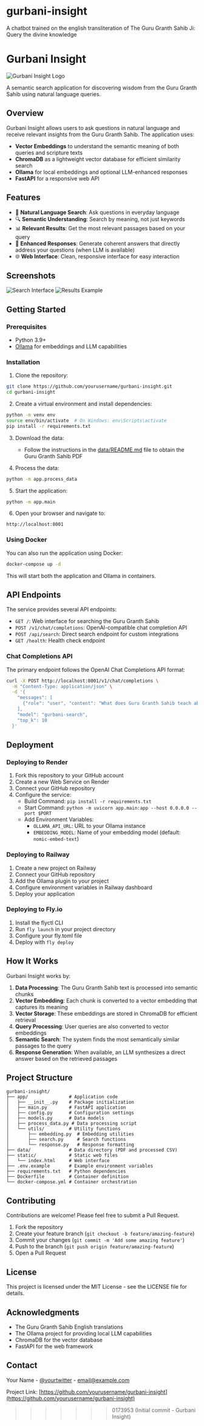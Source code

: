# gurbani-insight
A chatbot trained on the english transliteration of The Guru Granth Sahib Ji: Query the divine knowledge
# Gurbani Insight

![Gurbani Insight Logo](https://via.placeholder.com/150x150.png?text=GI)

A semantic search application for discovering wisdom from the Guru Granth Sahib using natural language queries.

## Overview

Gurbani Insight allows users to ask questions in natural language and receive relevant insights from the Guru Granth Sahib. The application uses:

- **Vector Embeddings** to understand the semantic meaning of both queries and scripture texts
- **ChromaDB** as a lightweight vector database for efficient similarity search
- **Ollama** for local embeddings and optional LLM-enhanced responses
- **FastAPI** for a responsive web API

## Features

- 💬 **Natural Language Search**: Ask questions in everyday language
- 🔍 **Semantic Understanding**: Search by meaning, not just keywords
- 📊 **Relevant Results**: Get the most relevant passages based on your query
- 🧠 **Enhanced Responses**: Generate coherent answers that directly address your questions (when LLM is available)
- 🌐 **Web Interface**: Clean, responsive interface for easy interaction

## Screenshots

![Search Interface](https://via.placeholder.com/800x400.png?text=Search+Interface)
![Results Example](https://via.placeholder.com/800x400.png?text=Results+Example)

## Getting Started

### Prerequisites

- Python 3.9+
- [Ollama](https://ollama.ai/) for embeddings and LLM capabilities

### Installation

1. Clone the repository:
```bash
git clone https://github.com/yourusername/gurbani-insight.git
cd gurbani-insight
```

2. Create a virtual environment and install dependencies:
```bash
python -m venv env
source env/bin/activate  # On Windows: env\Scripts\activate
pip install -r requirements.txt
```

3. Download the data:
   - Follow the instructions in the [data/README.md](data/README.md) file to obtain the Guru Granth Sahib PDF

4. Process the data:
```bash
python -m app.process_data
```

5. Start the application:
```bash
python -m app.main
```

6. Open your browser and navigate to:
```
http://localhost:8001
```

### Using Docker

You can also run the application using Docker:

```bash
docker-compose up -d
```

This will start both the application and Ollama in containers.

## API Endpoints

The service provides several API endpoints:

- `GET /`: Web interface for searching the Guru Granth Sahib
- `POST /v1/chat/completions`: OpenAI-compatible chat completion API
- `POST /api/search`: Direct search endpoint for custom integrations
- `GET /health`: Health check endpoint

### Chat Completions API

The primary endpoint follows the OpenAI Chat Completions API format:

```bash
curl -X POST http://localhost:8001/v1/chat/completions \
  -H "Content-Type: application/json" \
  -d '{
    "messages": [
      {"role": "user", "content": "What does Guru Granth Sahib teach about meditation?"}
    ],
    "model": "gurbani-search",
    "top_k": 10
  }'
```

## Deployment

### Deploying to Render

1. Fork this repository to your GitHub account
2. Create a new Web Service on Render
3. Connect your GitHub repository
4. Configure the service:
   - Build Command: `pip install -r requirements.txt`
   - Start Command: `python -m uvicorn app.main:app --host 0.0.0.0 --port $PORT`
   - Add Environment Variables: 
     - `OLLAMA_API_URL`: URL to your Ollama instance
     - `EMBEDDING_MODEL`: Name of your embedding model (default: `nomic-embed-text`)

### Deploying to Railway

1. Create a new project on Railway
2. Connect your GitHub repository
3. Add the Ollama plugin to your project
4. Configure environment variables in Railway dashboard
5. Deploy your application

### Deploying to Fly.io

1. Install the flyctl CLI
2. Run `fly launch` in your project directory
3. Configure your fly.toml file
4. Deploy with `fly deploy`

## How It Works

Gurbani Insight works by:

1. **Data Processing**: The Guru Granth Sahib text is processed into semantic chunks
2. **Vector Embedding**: Each chunk is converted to a vector embedding that captures its meaning
3. **Vector Storage**: These embeddings are stored in ChromaDB for efficient retrieval
4. **Query Processing**: User queries are also converted to vector embeddings
5. **Semantic Search**: The system finds the most semantically similar passages to the query
6. **Response Generation**: When available, an LLM synthesizes a direct answer based on the retrieved passages

## Project Structure

```
gurbani-insight/
├── app/               # Application code
│   ├── __init__.py    # Package initialization
│   ├── main.py        # FastAPI application
│   ├── config.py      # Configuration settings
│   ├── models.py      # Data models
│   ├── process_data.py # Data processing script
│   └── utils/         # Utility functions
│       ├── embedding.py  # Embedding utilities
│       ├── search.py     # Search functions
│       └── response.py   # Response formatting
├── data/              # Data directory (PDF and processed CSV)
├── static/            # Static web files
│   └── index.html     # Web interface
├── .env.example       # Example environment variables
├── requirements.txt   # Python dependencies
├── Dockerfile         # Container definition
└── docker-compose.yml # Container orchestration
```

## Contributing

Contributions are welcome! Please feel free to submit a Pull Request.

1. Fork the repository
2. Create your feature branch (`git checkout -b feature/amazing-feature`)
3. Commit your changes (`git commit -m 'Add some amazing feature'`)
4. Push to the branch (`git push origin feature/amazing-feature`)
5. Open a Pull Request

## License

This project is licensed under the MIT License - see the LICENSE file for details.

## Acknowledgments

- The Guru Granth Sahib English translations
- The Ollama project for providing local LLM capabilities
- ChromaDB for the vector database
- FastAPI for the web framework

## Contact

Your Name - [@yourtwitter](https://twitter.com/yourtwitter) - email@example.com

Project Link: [https://github.com/yourusername/gurbani-insight](https://github.com/yourusername/gurbani-insight)
>>>>>>> 0173953 (Initial commit - Gurbani Insight)

